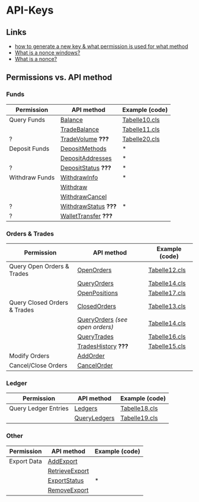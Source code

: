 API-Keys
========

Links
-----

- [how to generate a new key & what permission is used for what method](https://support.kraken.com/hc/en-us/articles/360000919966-How-to-generate-an-API-key-pair-)
- [What is a nonce windows?](https://support.kraken.com/hc/en-us/articles/360001148023-What-is-a-Nonce-Window-)
- [What is a nonce?](https://support.kraken.com/hc/en-us/articles/360000906023-What-is-a-nonce-)

Permissions vs. API method
--------------------------

### Funds

| Permission | API method | Example (code) |
| ---------- | ---------- | -------------- |
| Query Funds | [Balance](https://www.kraken.com/features/api#get-account-balance) | [Tabelle10.cls](https://github.com/Querela/Kraken-API-VBA/blob/master/example/Tabelle10.cls) |
| | [TradeBalance](https://www.kraken.com/features/api#get-trade-balance) | [Tabelle11.cls](https://github.com/Querela/Kraken-API-VBA/blob/master/example/Tabelle11.cls) |
| ? | [TradeVolume](https://www.kraken.com/features/api#get-trade-volume) **???** | [Tabelle20.cls](https://github.com/Querela/Kraken-API-VBA/blob/master/example/Tabelle20.cls) |
| Deposit Funds | [DepositMethods](https://www.kraken.com/features/api#deposit-methods) | * |
| | [DepositAddresses](https://www.kraken.com/features/api#deposit-addresses) | * |
| ? | [DepositStatus](https://www.kraken.com/features/api#deposit-status) **???** | * |
| Withdraw Funds | [WithdrawInfo](https://www.kraken.com/features/api#get-withdrawal-info) | * |
| | [Withdraw](https://www.kraken.com/features/api#withdraw-funds) | |
| | [WithdrawCancel](https://www.kraken.com/features/api#withdraw-cancel) | |
| ? | [WithdrawStatus](https://www.kraken.com/features/api#withdraw-status) **???** | * |
| ? | [WalletTransfer](https://www.kraken.com/features/api#wallet-transfer) **???** | |

### Orders & Trades

| Permission | API method | Example (code) |
| ---------- | ---------- | -------------- |
| Query Open Orders & Trades | [OpenOrders](https://www.kraken.com/features/api#get-open-orders) | [Tabelle12.cls](https://github.com/Querela/Kraken-API-VBA/blob/master/example/Tabelle12.cls) |
| | [QueryOrders](https://www.kraken.com/features/api#query-orders-info) | [Tabelle14.cls](https://github.com/Querela/Kraken-API-VBA/blob/master/example/Tabelle14.cls) |
| | [OpenPositions](https://www.kraken.com/features/api#get-open-positions) | [Tabelle17.cls](https://github.com/Querela/Kraken-API-VBA/blob/master/example/Tabelle17.cls) |
| Query Closed Orders & Trades | [ClosedOrders](https://www.kraken.com/features/api#get-closed-orders) | [Tabelle13.cls](https://github.com/Querela/Kraken-API-VBA/blob/master/example/Tabelle13.cls) |
| | [QueryOrders](https://www.kraken.com/features/api#query-orders-info) _(see open orders)_ | [Tabelle14.cls](https://github.com/Querela/Kraken-API-VBA/blob/master/example/Tabelle14.cls) |
| | [QueryTrades](https://www.kraken.com/features/api#query-trades-info) | [Tabelle16.cls](https://github.com/Querela/Kraken-API-VBA/blob/master/example/Tabelle16.cls) |
| | [TradesHistory](https://www.kraken.com/features/api#get-trades-history) **???** | [Tabelle15.cls](https://github.com/Querela/Kraken-API-VBA/blob/master/example/Tabelle15.cls) |
| Modify Orders | [AddOrder](https://www.kraken.com/features/api#add-standard-order) | |
| Cancel/Close Orders | [CancelOrder](https://www.kraken.com/features/api#cancel-open-order) | |

### Ledger

| Permission | API method | Example (code) |
| ---------- | ---------- | -------------- |
| Query Ledger Entries | [Ledgers](https://www.kraken.com/features/api#get-ledgers-info) | [Tabelle18.cls](https://github.com/Querela/Kraken-API-VBA/blob/master/example/Tabelle18.cls) |
| | [QueryLedgers](https://www.kraken.com/features/api#query-ledgers) | [Tabelle19.cls](https://github.com/Querela/Kraken-API-VBA/blob/master/example/Tabelle19.cls) |

### Other

| Permission | API method | Example (code) |
| ---------- | ---------- | -------------- |
| Export Data | [AddExport](https://www.kraken.com/features/api#add-history-export) | |
| | [RetrieveExport](https://www.kraken.com/features/api#get-history-export) | |
| | [ExportStatus](https://www.kraken.com/features/api#get-export-statuses) | * |
| | [RemoveExport](https://www.kraken.com/features/api#remove-history-export) | |


